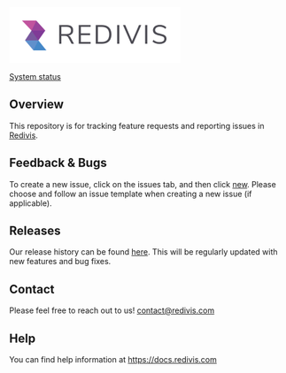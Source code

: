 
<img alt="Redivis logo" src="https://github.com/redivis/meta/raw/master/logo.png" height="100"/>

[System status](https://status.redivis.com)

## Overview  
This repository is for tracking feature requests and reporting issues in [Redivis](https://redivis.com).

## Feedback & Bugs  
To create a new issue, click on the issues tab, and then click [new](https://github.com/redivis/meta/issues/new). Please choose and follow an issue template when creating a new issue (if applicable).

## Releases
Our release history can be found [here](https://github.com/redivis/meta/releases). This will be regularly updated with new features and bug fixes.

## Contact 
Please feel free to reach out to us! contact@redivis.com

## Help 
You can find help information at https://docs.redivis.com 
